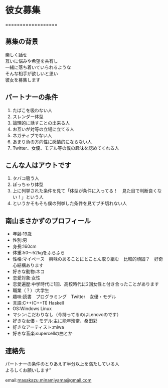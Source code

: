 # 彼女募集
==================
## 募集の背景

楽しく話せ  
互いに悩みや希望を共有し  
一緒に落ち着いていられるような  
そんな相手が欲しいと思い  
彼女を募集します  

## パートナーの条件

1. たばこを吸わない人
2. スレンダー体型
3. 論理的に話すことの出来る人
4. お互いが対等の立場に立てる人
5. ネガティブでない人
6. あまり負の方向性に感情的にならない人
7. Twitter、女優、モデル等の僕の趣味を認めてくれる人

## こんな人はアウトです

1. タバコ吸う人
2. ぽっちゃり体型
3. 上に列挙された条件を見て「体型が条件に入ってる！　見た目で判断良くない！」という人
4. というかそもそも僕の列挙した条件を見てブチ切れない人

## 南山まさかずのプロフィール

* 年齢:19歳
* 性別:男
* 身長:160cm
* 体重:50～52kgをふらふら
* 性格:マイペース　興味のあることにとことん取り組む　比較的頑固？　好奇心結構あります
* 好きな動物:ネコ
* 恋愛対象:女性
* 恋愛遍歴:中学時代に1回、高校時代に2回女性と付き合ったことがあります
* 職業（？）:大学生
* 趣味:読書　プログラミング　Twitter　女優・モデル
* 言語:C++(C++11) Haskell
* OS:Windows Linux
* マシン:こだわりなし（今持ってるのはLenovoのです）
* 好きな女優・モデル:主に能年玲奈、桑田彩
* 好きなアーティスト:miwa
* 好きな音楽:supercellの曲とか

## 連絡先

パートナーの条件のとりあえず半分以上を満たしている人  
よろしくお願いします”  

email:masakazu.minamiyama@gmail.com
